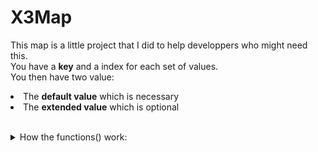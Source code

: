 # X3Map
This map is a little project that I did to help developpers who might need this.
<br>
You have a **key** and a index for each set of values.
<br>
You then have two value:
<br><li>
The **default value** which is necessary
<br><li>
The **extended value** which is optional
<br><br>
<details><summary>How the functions() work:</summary>
<details><summary>The set function</summary>
<p>
<br>
To set the values the program will ask you for the <b>key</b>, the <b>defaultValue</b> and the <b>extendedValue</b>
<br><br>
It will then add them to their respective ArrayLists.
</p>
</details>

<details><summary>The get function</summary>
<p>
<br>
To get the values the program asks you for the <b>key</b> or the <b>index</b>:
<li>
If you give it the <b>key</b> it will look in the key's ArrayList and search for its <b>index</b>.
<br><li>
If you give it the <b>index</b> it will go to the next step automaticly.
<br><br>
With the <b>index</b> it will go through the two ArrayLists of the <b>values</b> and find the <b>values</b> located in said <b>index</b>.
</p>
</details>
<details><summary>The rem function</summary>
<p>
<br>
To remove a <b>set</b> from the <b>map</b>.
<br><br>
It will use the ArrayList function .remove() on each ArrayLists.
</p>
</details>
<details><summary>The mov function</summary>
<p>
<br>
To move the <b>set</b> to another <b>index</b>.
<br><br>
It will add the <b>set</b> to another <b>index</b> and delete the <b>set</b> in the old one.
</p>
</details>
<details><summary>The ind function</summary>
<p>
<br>
To retrieve the <b>index</b> of a <b>set</b>.
<br><br>
It will use the ArrayList function .indexOf() to get the <b>index</b> of said <b>set</b>.
</p>
</details>
<details><summary>The cls function</summary>
<p>
<br>
To clear the <b>map</b>.
<br><br>
It sets all ArrayLists to null.
</p>
</details>


</details>
